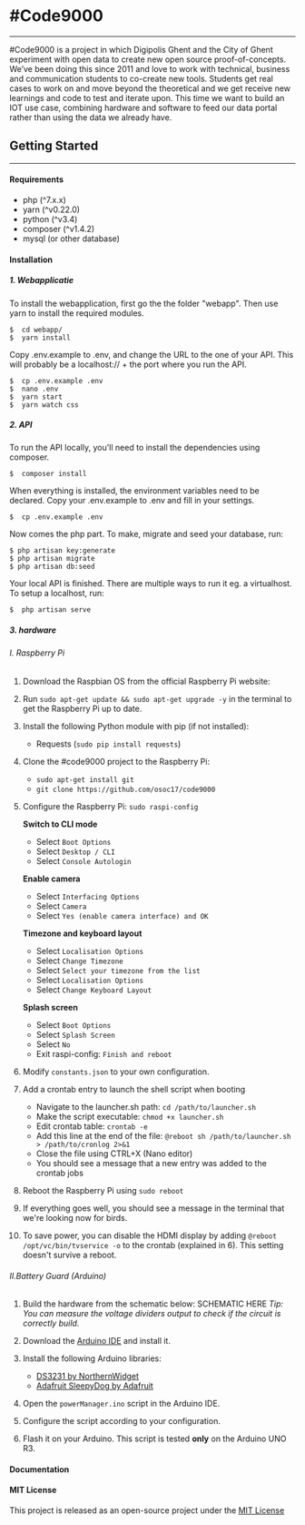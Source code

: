 \#Code9000
===================
----------

\#Code9000 is a project in which Digipolis Ghent and the City of Ghent experiment with open data to create new open source proof-of-concepts. We’ve been doing this since 2011 and love to work with technical, business and communication students to co-create new tools. Students get real cases to work on and move beyond the theoretical and we get receive new learnings and code to test and iterate upon. This time we want to build an IOT use case, combining hardware and software to feed our data portal rather than using the data we already have.  


Getting Started
-------------
----------
####  Requirements

 - php  (^7.x.x)
 - yarn  (^v0.22.0)
 - python (^v3.4)
 - composer  (^v1.4.2)
 - mysql (or other database)

####  Installation

##### 1. Webapplicatie
To install the webapplication, first go the the folder "webapp". Then use yarn to install the required modules.

```
$  cd webapp/
$  yarn install
```


Copy .env.example to .env, and change the URL to the one of your API. This will probably be a localhost:// + the port where you run the API.

```
$  cp .env.example .env
$  nano .env
$  yarn start
$  yarn watch css
```

##### 2. API
To run the API locally, you'll need to install the dependencies using composer.

```
$  composer install
```
When everything is installed, the environment variables need to be declared. Copy your .env.example to .env and fill in your settings.

```
$  cp .env.example .env
```

Now comes the php part. To make, migrate and seed your database, run:
```
$ php artisan key:generate
$ php artisan migrate
$ php artisan db:seed
```

Your local API is finished. There are multiple ways to run it eg. a virtualhost. To setup a localhost, run:

```
$  php artisan serve
```

##### 3. hardware
###### I. Raspberry Pi

1. Download the Raspbian OS from the official Raspberry Pi website:
2. Run ```sudo apt-get update && sudo apt-get upgrade -y``` in the terminal to get the Raspberry Pi up to date.
3. Install the following Python module with pip (if not installed):
	- Requests (```sudo pip install requests```)

4. Clone the #code9000 project to the Raspberry Pi:
	- ```sudo apt-get install git```
	- ```git clone https://github.com/osoc17/code9000```
5. Configure the Raspberry Pi: ```sudo raspi-config```

	**Switch to CLI mode**
	- Select ```Boot Options```
	- Select ```Desktop / CLI```
	- Select ```Console Autologin```

	**Enable camera**
	- Select ```Interfacing Options```
	- Select ```Camera```
	- Select ```Yes (enable camera interface) and OK```

	**Timezone and keyboard layout**
	- Select ```Localisation Options```
	- Select ```Change Timezone```
	- Select ```Select your timezone from the list```
	- Select ```Localisation Options```
	- Select ```Change Keyboard Layout```

	**Splash screen**
	- Select ```Boot Options```
	- Select ```Splash Screen```
	- Select ```No```
	- Exit raspi-config: ```Finish and reboot```

6. Modify ```constants.json``` to your own configuration.

7. Add a crontab entry to launch the shell script when booting

	- Navigate to the launcher.sh path: ```cd /path/to/launcher.sh```
	- Make the script executable: ```chmod +x launcher.sh```
	- Edit crontab table: ```crontab -e```
	- Add this line at the end of the file: ```@reboot sh /path/to/launcher.sh > /path/to/cronlog 2>&1```
	- Close the file using CTRL+X (Nano editor)
	- You should see a message that a new entry was added to the crontab jobs
8. Reboot the Raspberry Pi using ```sudo reboot```

9. If everything goes well, you should see a message in the terminal that we're looking now for birds.

10. To save power, you can disable the HDMI display by adding ```@reboot /opt/vc/bin/tvservice -o``` to the crontab (explained in 6). This setting doesn't survive a reboot.

###### II.Battery Guard (Arduino)

1. Build the hardware from the schematic below:
	SCHEMATIC HERE
	*Tip: You can measure the voltage dividers output to check if the circuit is correctly build.*

2. Download the [Arduino IDE](https://www.arduino.cc/en/Main/Software) and install it.

3. Install the following Arduino libraries:
	- [DS3231 by NorthernWidget](https://github.com/NorthernWidget/DS3231)
	- [Adafruit SleepyDog by Adafruit](https://github.com/adafruit/Adafruit_SleepyDog)

4. Open the ```powerManager.ino``` script in the Arduino IDE.

5. Configure the script according to your configuration.

6. Flash it on your Arduino. This script is tested **only** on the Arduino UNO R3.


#### Documentation

#### MIT License
This project is released as an open-source project under the <a href="https://github.com/oSoc17/lopeningent_backend/blob/develop/LICENSE"> MIT License </a>


